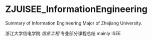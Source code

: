 # ZJUISEE_InformationEngineering
 Summary of Information Engineering Major of Zhejiang University.
 
 浙江大学信电学院 *信息工程* 专业部分课程总结
 mainly ISEE
